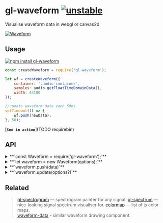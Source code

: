 # gl-waveform [![unstable](http://badges.github.io/stability-badges/dist/unstable.svg)](http://github.com/badges/stability-badges)

Visualise waveform data in webgl or canvas2d.

[![Waveform](https://raw.githubusercontent.com/audio-lab/gl-waveform/gh-pages/preview.png "Waveform")](http://audio-lab.github.io/gl-waveform/)


## Usage

[![npm install gl-waveform](https://nodei.co/npm/gl-waveform.png?mini=true)](https://npmjs.org/package/gl-waveform/)

```js
const createWaveform = require('gl-waveform');

let wf = createWaveform({
	container: '.audio-container',
	samples: audio.getFloatTimeDomainData(),
	width: 44100
});

//update waveform data each 50ms
setTimeout(() => {
	wf.push(newData);
}, 50);
```

[**`See in action`**](TODO requirebin)

## API

<details><summary>**`const Waveform = require('gl-waveform');`**</summary>

Get waveform component class. `require('gl-waveform/2d')` for canvas-2d version.

</details>
<details><summary>**`let waveform = new Waveform(options);`**</summary>

Create waveform instance based off options:

```js
//container to place waveform element
container: document.body,

//decibels data, -100...0
samples: timeDomainData,

//audio viewport settings
maxDecibels: -30,
minDecibels: -100,
sampleRate: 44100,

//how many samples fit to the full canvas width, i. e. 44100 for 1s of data
width: 1024,

//how many samples to skip from the left side of the buffer.
//undefined offset will move the window to the tail, negative - from the tail.
offset: null,

//render line or bars
type: 'line',

//draw time/decibels grid. Pass an object for custom grid options, see plot-grid module
grid: true,

//place decibels lines in logarithmic fashion, which is more contrast compared to linear
log: true,

// List of colors to dye the data in, i. e. colormap
palette: ['white', 'black'],

//webgl-context options, or existing context instance
context: {
	antialias: false,
	width: 400,
	height: 200,
	canvas: canvas
}
```

</details>
<details><summary>**`waveform.push(data)`**</summary>

Add the new data for the waveform to buffer. Data is treated as float values from `0..1` range therefore it can be an _Array_, _FloatArray_ or any other collection. The visible slice is

</details>
<details><summary>**`waveform.update(options?)`**</summary>

Update options, if required. Like, palette, grid type etc.

</details>

## Related

> [gl-spectrogram](https://github.com/audio-lab/gl-spectrogram) — spectrogram painter for any signal.
> [gl-spectrum](https://github.com/audio-lab/gl-spectrum) — nice-looking signal spectrum visualiser for.
> [colormap](https://github.com/bpostlethwaite/colormap) — list of js color maps.<br/>
> [waveform-data](https://www.npmjs.com/package/waveform-data) - similar waveform drawing component.</br>